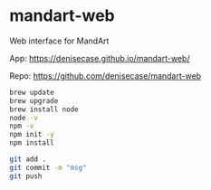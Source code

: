 # mandart-web
Web interface for MandArt

App: <https://denisecase.github.io/mandart-web/>

Repo: <https://github.com/denisecase/mandart-web>

```zsh
brew update
brew upgrade
brew install node
node -v
npm -v
npm init -y
npm install

git add .
git commit -m "msg"
git push
```


